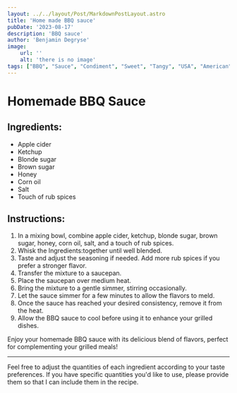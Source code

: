 ```yaml
---
layout: ../../layout/Post/MarkdownPostLayout.astro
title: 'Home made BBQ sauce'
pubDate: '2023-08-17'
description: 'BBQ sauce'
author: 'Benjamin Degryse'
image:
    url: ''
    alt: 'there is no image'
tags: ["BBQ", "Sauce", "Condiment", "Sweet", "Tangy", "USA", "American", "Grilling", "Apple Cider", "Honey", "Easy", "Homemade", "Sugar", "Summer"]
---
```



# Homemade BBQ Sauce

## Ingredients:
- Apple cider
- Ketchup
- Blonde sugar
- Brown sugar
- Honey
- Corn oil
- Salt
- Touch of rub spices

## Instructions:
1. In a mixing bowl, combine apple cider, ketchup, blonde sugar, brown sugar, honey, corn oil, salt, and a touch of rub spices.
2. Whisk the Ingredients:together until well blended.
3. Taste and adjust the seasoning if needed. Add more rub spices if you prefer a stronger flavor.
4. Transfer the mixture to a saucepan.
5. Place the saucepan over medium heat.
6. Bring the mixture to a gentle simmer, stirring occasionally.
7. Let the sauce simmer for a few minutes to allow the flavors to meld.
8. Once the sauce has reached your desired consistency, remove it from the heat.
9. Allow the BBQ sauce to cool before using it to enhance your grilled dishes.

Enjoy your homemade BBQ sauce with its delicious blend of flavors, perfect for complementing your grilled meals!

---

Feel free to adjust the quantities of each ingredient according to your taste preferences. If you have specific quantities you'd like to use, please provide them so that I can include them in the recipe.
